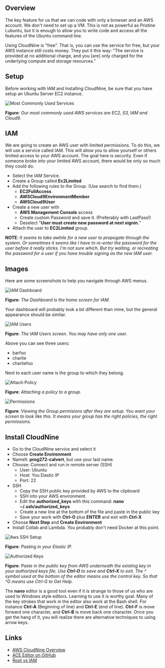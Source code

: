 ## Overview

The key feature for us that we can code with only a browser and an AWS account. We don't need to set up a VM. This is not as powerful as Pristine Lubuntu, but it is enough to allow you to write code and access all the features of the Ubuntu command line.


Using CloudNine is "free". That is, you can use the service for free, but your AWS instance still costs money. They put it this way: "The service is provided at no additional charge, and you [are] only charged for the underlying compute and storage resources."

## Setup

Before working with IAM and Installing CloudNine, be sure that you have setup an Ubuntu Server EC2 instance.

![Most Commonly Used Services][mcus]

**Figure**: _Our most commonly used AWS services are EC2, S3, IAM and Cloud9._

## IAM

We are going to create an AWS user with limited permissions. To do this, we will use a service called IAM. This will allow you to allow yourself or others limited access to your AWS account. The goal here is security. Even if someone broke into your limited AWS account, there would be only so much they could do.

- Select the IAM Service.
- Create a Group called **Ec2Limited**
- Add the following rules to the Group. (Use search to find them.)
  - **EC2FullAccess**
  - **AWSCloud9EnvironmentMember**
  - **AWSCloud9User**
- Create a new user with
  - **AWS Management Console** access
  - Create custom Password and save it. (Preferably with LastPass!)
  - Deselect "**User must create new password at next signin.**"
- Attach the user to **EC2Limited** group.


**NOTE**: _It seems to take awhile for a new user to propogate through the system. Or sometimes it seems like I have to re-enter the password for the user before it really sticks. I'm not sure which. But try waiting, or recreating the password for a user if you have trouble signing as the new IAM user._

## Images

Here are some screenshots to help you navigate through AWS menus.

![IAM Dashboard][aid]

**Figure**: _The Dashboard is the home screen for IAM._

Your dashboard will probably look a bit different than mine, but the general appearance should be similar.

![IAM Users][aiu]

**Figure**: _The IAM Users screen. You may have only one user._

Above you can see three users:

- barfoo
- charlie
- charliefoo

Next to each user name is the group to which they belong.


![Attach Policy][aap]

**Figure**: _Attaching a policy to a group._

![Permissions][awsp]

**Figure**: _Viewing the Group permisions after they are setup. You want your screen to look like this. It means your group has the right policies, the right permissions._

## Install CloudNine

- Go to the CloudNine service and select it
- Choose **Create Environment**
- NameIt: **prog272-calvert**, but use your last name.
- Choose: Connect and run in remote server (SSH)
  - User: Ubuntu
  - Host: You Elastic IP
  - Port: 22
- SSH
  - Copy the SSH public key provided by AWS to the clipboard
  - SSH into your AWS environment.
  - Edit the **authorized_keys** with this command: **nano ~/.ssh/authorized_keys**
  - Create a new line at the bottom of the file and paste in the public key
  - Save your work with **Ctrl-O** plus **ENTER** and exit with **Ctrl-X**
- Choose **Next Step** and **Create Environment**
- Install Collab and Lambda. You probably don't need Docker at this point.

![Aws SSH Setup][asset]

**Figure**: _Pasting in your Elastic IP._

![Authorized Keys][aak]

**Figure**: _Paste in the public key from AWS underneath the existing key in your authorized keys file. Use **Ctrl-O** to save and **Ctrl-X** to exit. The ^ symbol used at the bottom of the editor means use the control key. So that ^G means use Ctrl-G to Get Help._

The **nano** editor is a good tool even if it is strange to those of us who are used to Windows style editors. Learning to use it is worthy goal. Many of the key strokes that work in the editor also work at the Bash shell. For instance **Ctrl-A** (Beginning of line) and **Ctrl-E** (end of line). **Ctrl-F** is move forward one character, and **Ctrl-B** is move back one character. Once you get the hang of it, you will realize there are alternative techniques to using arrow keys.



[asset]: https://s3.amazonaws.com/bucket01.elvenware.com/images/AwsSshSetup.png
[aap]: https://s3.amazonaws.com/bucket01.elvenware.com/images/AwsAttachPolicy.png
[aak]: https://s3.amazonaws.com/bucket01.elvenware.com/images/AwsAuthorizedKeys.png
[aid]: https://s3.amazonaws.com/bucket01.elvenware.com/images/AwsIamDashboard.png
[aiu]: https://s3.amazonaws.com/bucket01.elvenware.com/images/AwsIamUsers.png
[awsp]: https://s3.amazonaws.com/bucket01.elvenware.com/images/AwsPermissions.png


## Links

- [AWS CloudNine Overview][awsc9overview]
- [ACE Editor on GitHub](https://github.com/ajaxorg/ace)
- [Root vs IAM][awsiamroot]

[awsc9overview]: https://aws.amazon.com/blogs/aws/aws-cloud9-cloud-developer-environments/
[awsiamroot]:https://docs.aws.amazon.com/general/latest/gr/root-vs-iam.html
[mcus]: https://s3.amazonaws.com/bucket01.elvenware.com/images/AwsServices.png
